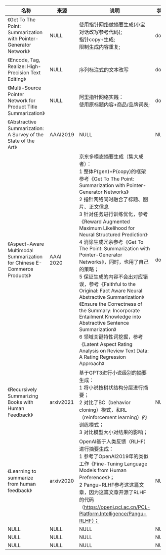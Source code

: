 |名称  |  来源   | 说明  |状态   | 备注  |
|  ----  | ----  |----  | ----  |----  |
| 《Get To The Point: Summarization with Pointer-Generator Network》  | NULL |使用指针网络做摘要生成(小宝对话改写参考代码);<br/>指针copy+生成;<br/>限制生成内容重复; |done |NULL |
| 《Encode, Tag, Realize: High-Precision Text Editing》  | NULL |序列标注式的文本改写 |done |NULL |
| 《Multi-Source Pointer Network for Product Title Summarization》  | NULL |阿里指针网络实践：<br/>使用原标题内容+商品/品牌词表; |done |NULL |
| 《Abstractive Summarization: A Survey of the State of the Art》  | AAAI2019 |NULL |NULL |NULL |
| 《Aspect-Aware Multimodal Summarization for Chinese E-Commerce Products》  | AAAI 2020 |京东多模态摘要生成（集大成者）：<br/>1 整体P(gen)+P(copy)的框架参考《Get To The Point: Summarization with Pointer-Generator Networks》<br/>2 指针网络同时融合了标题、图片、正文信息<br/>3 针对任务进行训练优化，参考《Reward Augmented Maximum Likelihood for Neural Structured Prediction》<br/>4 消除生成冗余参考《Get To The Point: Summarization with Pointer-Generator Networks》，同时，也用了自己的策略；<br/>5 保证生成的内容不会出对应错误，参考《Faithful to the Original: Fact Aware Neural Abstractive Summarization》《Ensure the Correctness of the Summary: Incorporate Entailment Knowledge into Abstractive Sentence Summarization》<br/>6 领域关键特性词挖掘，参考《Latent Aspect Rating Analysis on Review Text Data: A Rating Regression Approach》 |done |NULL |
| 《Recursively Summarizing Books with Human Feedback》 | arxiv2021 | 基于GPT3进行小说级别的摘要生成：<br/>1 将小说按树状结构分层进行摘要；<br/>2 对比了BC（behavior cloning）模式，和RL（reinforcement learning）的训练模式；<br/>3 对比模型大小对结果的影响； | NULL | https://mp.weixin.qq.com/s/vLR9CwP8xq5ZOw1BfiM_3A |
| 《Learning to summarize from human feedback》| arxiv2020 | OpenAI基于人类反馈（RLHF）进行摘要生成：<br/>1 参考了OpenAI2019年的类似工作《Fine-Tuning Language Models from Human Preferences》；<br/>2 Pangu-RLHF参考这这篇文章，因为这篇文章开源了RLHF的代码（https://openi.pcl.ac.cn/PCL-Platform.Intelligence/Pangu-RLHF）；| NULL | NULL |
| NULL  | NULL |NULL |NULL |NULL |
| NULL  | NULL |NULL |NULL |NULL |
| NULL  | NULL |NULL |NULL |NULL |
